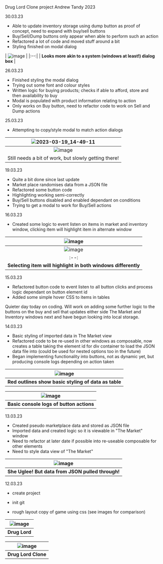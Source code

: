 Drug Lord Clone project
Andrew Tandy 2023

30.03.23
- Able to update inventory storage using dump button as proof of concept, need to expand with buy/sell buttons
- Buy/Sell/Dump buttons only appear when able to perform such an action
- Refactored a lot of code and moved stuff around a bit
- Styling finished on modal dialog

| ![image](https://user-images.githubusercontent.com/54472417/228973138-b0f65df4-cd76-4c71-a41c-b560d33a9e2b.png)
|
|:--:|
| <b>Looks more akin to a system (windows at least!) dialog box</b> |

26.03.23
- Finished styling the modal dialog
- Trying out some font and colour styles
- Written logic for buying products; checks if able to afford, store and then availability to buy
- Modal is populated with product information relating to action
- Only works on Buy button, need to refactor code to work on Sell and Dump actions

25.03.23
- Attempting to copy/style modal to match action dialogs


| ![2023-03-19_14-49-11](https://user-images.githubusercontent.com/54472417/227746575-83a82eea-78e5-4c8c-a880-093c75380e26.png) |
|:--:|
| ![image](https://user-images.githubusercontent.com/54472417/227746572-cea86c34-e822-4a90-b585-8aeecf98a1fa.png) |
| Still needs a bit of work, but slowly getting there! |

19.03.23
- Quite a bit done since last update
- Market place randomises data from a JSON file
- Refactored some button code
- Highlighting working semi-correctly
- Buy/Sell buttons disabled and enabled dependant on conditions
- Trying to get a modal to work for Buy/Sell actions

16.03.23
- Created some logic to event listen on items in market and inventory window, clicking item will highlight item in alternate window

| ![image](https://user-images.githubusercontent.com/54472417/225759890-98322f34-376e-45c3-b3bc-3bef3a01fe72.png) |
|:--:|
| ![image](https://user-images.githubusercontent.com/54472417/225760058-cbe9ea3f-a0fc-48ff-979d-e15f1d1d4e45.png) |
|:--:|
| <b>Selecting item will highlight in both windows differently</b> |

15.03.23
- Refactored button code to event listen to all button clicks and process logic dependant on button element id
- Added some simple hover CSS to items in tables

Quieter day today on coding. Will work on adding some further logic to the buttons on the buy and sell that updates either side The Market and Inventory windows next and have begun looking into local storage.

14.03.23
- Basic styling of imported data in The Market view
- Refactored code to be re-used in other windows as composable, now creates a table taking the element id for div container to load the JSON data file into (could be used for nested options too in the future)
-  Began implementing functionality into buttons, not as dynamic yet, but producing console logs depending on action taken

| ![image](https://user-images.githubusercontent.com/54472417/225149256-eeb030f0-50f8-4611-b471-469847983a31.png) |
|:--:|
| <b>Red outlines show basic styling of data as table</b> |

| ![image](https://user-images.githubusercontent.com/54472417/225149775-809d5aff-81e7-420d-87e8-b6086d52a309.png) |
|:--:|
| <b>Basic console logs of button actions</b> |



13.03.23
- Created pseudo marketplace data and stored as JSON file
- Imported data and created logic so it is viewable in "The Market" window
- Need to refactor at later date if possible into re-useable composable for other elements
- Need to style data view of "The Market"

| ![image](https://user-images.githubusercontent.com/54472417/224845030-16f760aa-6e9b-4d1f-8c97-03b4e4256853.png) |
|:--:|
| <b>She Uglee! But data from JSON pulled through!</b> |

12.03.23
- create project
- init git

- rough layout copy of game using css (see images for comparison)

| ![image](https://user-images.githubusercontent.com/54472417/224562154-dd902e96-3151-41a9-9f10-3ff3dae5e0f5.png) |
|:--:|
| <b>Drug Lord</b> |

| ![image](https://user-images.githubusercontent.com/54472417/224562376-0d7c53b0-b7ec-40c9-9cfe-e0c0b9facabe.png) |
|:--:|
| <b>Drug Lord Clone</b> |

